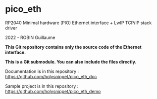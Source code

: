 # pico_eth
RP2040 Minimal hardware (PIO) Ethernet interface + LwIP TCP/IP stack driver

2022 - ROBIN Guillaume

**This Git repository contains only the source code of the Ethernet interface.**

**This is a Git submodule. You can also include the files directly.**

Documentation is in this repository : https://github.com/holysnippet/pico_eth_doc

Sample project is in this repository : https://github.com/holysnippet/pico_eth_demo
